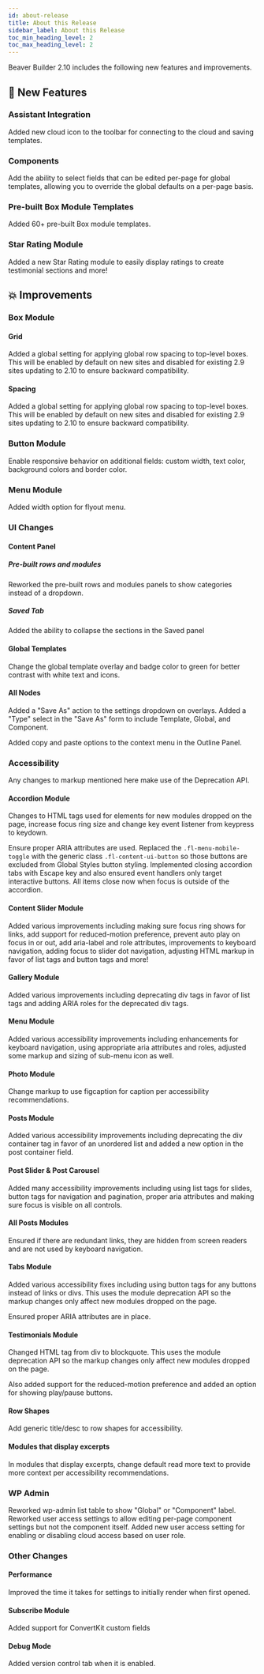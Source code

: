 ```yaml
---
id: about-release
title: About this Release
sidebar_label: About this Release
toc_min_heading_level: 2
toc_max_heading_level: 2
---
```


Beaver Builder 2.10 includes the following new features and improvements.

## :rocket: New Features

### Assistant Integration
Added new cloud icon to the toolbar for connecting to the cloud and saving templates.

### Components
Add the ability to select fields that can be edited per-page for global templates, allowing you to override the global defaults on a per-page basis.  

### Pre-built Box Module Templates
Added 60+ pre-built Box module templates.

### Star Rating Module
Added a new Star Rating module to easily display ratings to create testimonial sections and more!

## :boom: Improvements

### Box Module

#### Grid
Added a global setting for applying global row spacing to top-level boxes. This will be enabled by default on new sites and disabled for existing 2.9 sites updating to 2.10 to ensure backward compatibility.

#### Spacing
Added a global setting for applying global row spacing to top-level boxes. This will be enabled by default on new sites and disabled for existing 2.9 sites updating to 2.10 to ensure backward compatibility.

### Button Module
Enable responsive behavior on additional fields: custom width, text color, background colors and border color.

### Menu Module
Added width option for flyout menu.


### UI Changes

#### Content Panel

##### Pre-built rows and modules
Reworked the pre-built rows and modules panels to show categories instead of a dropdown.

##### Saved Tab
Added the ability to collapse the sections in the Saved panel

#### Global Templates
Change the global template overlay and badge color to green for better contrast with white text and icons.

#### All Nodes
Added a "Save As" action to the settings dropdown on overlays. Added a "Type" select in the "Save As" form to include Template, Global, and Component.

Added copy and paste options to the context menu in the Outline Panel.

### Accessibility
Any changes to markup mentioned here make use of the Deprecation API.

#### Accordion Module
Changes to HTML tags used for elements for new modules dropped on the page, increase focus ring size and change key event listener from keypress to keydown.

Ensure proper ARIA attributes are used. Replaced the `.fl-menu-mobile-toggle` with the generic class `.fl-content-ui-button` so those buttons are excluded from Global Styles button styling. Implemented closing accordion tabs with Escape key and also ensured event handlers only target interactive buttons. All items close now when focus is outside of the accordion.

#### Content Slider Module
Added various improvements including making sure focus ring shows for links, add support for reduced-motion preference, prevent auto play on focus in or out, add aria-label and role attributes, improvements to keyboard navigation, adding focus to slider dot navigation, adjusting HTML markup in favor of list tags and button tags and more!

#### Gallery Module
Added various improvements including deprecating div tags in favor of list tags and adding ARIA roles for the deprecated div tags. 

#### Menu Module
Added various accessibility improvements including enhancements for keyboard navigation, using appropriate aria attributes and roles, adjusted some markup and sizing of sub-menu icon as well.

#### Photo Module
Change markup to use figcaption for caption per accessibility recommendations.

#### Posts Module
Added various accessibility improvements including deprecating the div container tag in favor of an unordered list and added a new option in the post container field.

#### Post Slider & Post Carousel
Added many accessibility improvements including using list tags for slides, button tags for navigation and pagination, proper aria attributes and making sure focus is visible on all controls.

#### All Posts Modules
Ensured if there are redundant links, they are hidden from screen readers and are not used by keyboard navigation.

#### Tabs Module
Added various accessibility fixes including using button tags for any buttons instead of links or divs. This uses the module deprecation API so the markup changes only affect new modules dropped on the page.

Ensured proper ARIA attributes are in place. 

#### Testimonials Module
Changed HTML tag from div to blockquote. This uses the module deprecation API so the markup changes only affect new modules dropped on the page. 

Also added support for the reduced-motion preference and added an option for showing play/pause buttons.

#### Row Shapes
Add generic title/desc to row shapes for accessibility.

#### Modules that display excerpts
In modules that display excerpts, change default read more text to provide more context per accessibility recommendations.

### WP Admin
Reworked wp-admin list table to show "Global" or "Component" label.  Reworked user access settings to allow editing per-page component settings but not the component itself. Added new user access setting for enabling or disabling cloud access based on user role.

### Other Changes

#### Performance
Improved the time it takes for settings to initially render when first opened.

#### Subscribe Module
Added support for ConvertKit custom fields

#### Debug Mode
Added version control tab when it is enabled.
